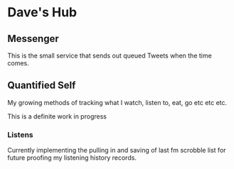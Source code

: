 # Dave's Hub

## Messenger

This is the small service that sends out queued Tweets when the time comes.

## Quantified Self

My growing methods of tracking what I watch, listen to, eat, go etc etc etc.

This is a definite work in progress

### Listens

Currently implementing the pulling in and saving of last fm scrobble list for future proofing my listening history records.
